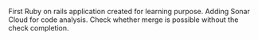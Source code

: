 First Ruby on rails application created for learning purpose.
Adding Sonar Cloud for code analysis.
Check whether merge is possible without the check completion.
